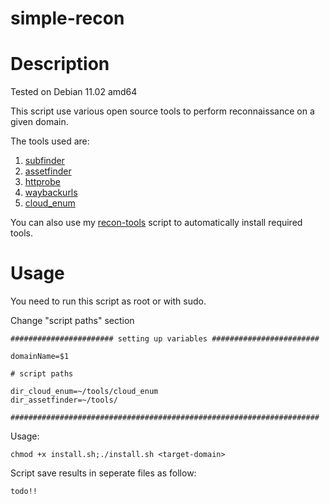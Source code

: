 # simple-recon

# Description

Tested on Debian 11.02 amd64

This script use various open source tools to perform reconnaissance on a given domain.

The tools used are:

1) <a href="https://github.com/projectdiscovery/subfinder">subfinder</a>
2) <a href="https://github.com/tomnomnom/assetfinder">assetfinder</a>
3) <a href="https://github.com/tomnomnom/httprobe">httprobe</a>
4) <a href="https://github.com/tomnomnom/waybackurls">waybackurls</a>
5) <a href="https://github.com/initstring/cloud_enum">cloud_enum</a>

You can also use my <a href="https://github.com/alppekel/bugbounty-recon-tools">recon-tools</a> script to automatically install required tools.

# Usage

You need to run this script as root or with sudo.

Change "script paths" section
```
####################### setting up variables ########################

domainName=$1

# script paths

dir_cloud_enum=~/tools/cloud_enum
dir_assetfinder=~/tools/

#####################################################################
```

Usage:
```
chmod +x install.sh;./install.sh <target-domain>
```

Script save results in seperate files as follow:
```
todo!!
```
